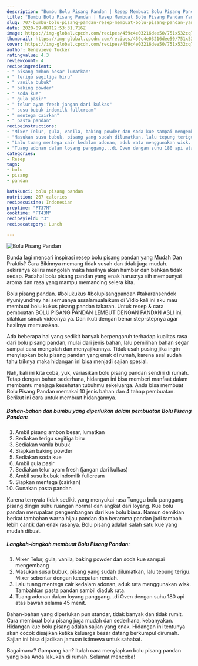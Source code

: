 ```yaml
---
description: "Bumbu Bolu Pisang Pandan | Resep Membuat Bolu Pisang Pandan Yang Enak Dan Mudah"
title: "Bumbu Bolu Pisang Pandan | Resep Membuat Bolu Pisang Pandan Yang Enak Dan Mudah"
slug: 707-bumbu-bolu-pisang-pandan-resep-membuat-bolu-pisang-pandan-yang-enak-dan-mudah
date: 2020-09-08T12:53:31.716Z
image: https://img-global.cpcdn.com/recipes/459c4e03216dee50/751x532cq70/bolu-pisang-pandan-foto-resep-utama.jpg
thumbnail: https://img-global.cpcdn.com/recipes/459c4e03216dee50/751x532cq70/bolu-pisang-pandan-foto-resep-utama.jpg
cover: https://img-global.cpcdn.com/recipes/459c4e03216dee50/751x532cq70/bolu-pisang-pandan-foto-resep-utama.jpg
author: Genevieve Tucker
ratingvalue: 4.3
reviewcount: 4
recipeingredient:
- " pisang ambon besar lumatkan"
- " terigu segitiga biru"
- " vanila bubuk"
- " baking powder"
- " soda kue"
- " gula pasir"
- " telur ayam fresh jangan dari kulkas"
- " susu bubuk indomilk fullcream"
- " mentega cairkan"
- " pasta pandan"
recipeinstructions:
- "Mixer Telur, gula, vanila, baking powder dan soda kue sampai mengembang"
- "Masukan susu bubuk, pisang yang sudah dilumatkan, lalu tepung terigu. Mixer sebentar dengan kecepatan rendah."
- "Lalu tuang mentega cair kedalam adonan, aduk rata menggunakan wisk. Tambahkan pasta pandan sambil diaduk rata."
- "Tuang adonan dalam loyang panggang...di Oven dengan suhu 180 api atas bawah selama 45 menit."
categories:
- Resep
tags:
- bolu
- pisang
- pandan

katakunci: bolu pisang pandan 
nutrition: 267 calories
recipecuisine: Indonesian
preptime: "PT37M"
cooktime: "PT43M"
recipeyield: "3"
recipecategory: Lunch

---
```



![Bolu Pisang Pandan](https://img-global.cpcdn.com/recipes/459c4e03216dee50/751x532cq70/bolu-pisang-pandan-foto-resep-utama.jpg)

Bunda lagi mencari inspirasi resep bolu pisang pandan yang Mudah Dan Praktis? Cara Bikinnya memang tidak susah dan tidak juga mudah. sekiranya keliru mengolah maka hasilnya akan hambar dan bahkan tidak sedap. Padahal bolu pisang pandan yang enak harusnya sih mempunyai aroma dan rasa yang mampu memancing selera kita.

Bolu pisang pandan. #bolukukus #bolupisangpandan #takaransendok #yuniyundhey hai semuanya assalamualaikum di Vidio kali ini aku mau membuat bolu kukus pisang pandan takaran. Untuk resep &amp; cara pembuatan BOLU PISANG PANDAN LEMBUT DENGAN PANDAN ASLI ini, silahkan simak videonya ya. Dan ikuti dengan benar step-stepnya agar hasilnya memuaskan.

Ada beberapa hal yang sedikit banyak berpengaruh terhadap kualitas rasa dari bolu pisang pandan, mulai dari jenis bahan, lalu pemilihan bahan segar sampai cara mengolah dan menyajikannya. Tidak usah pusing jika ingin menyiapkan bolu pisang pandan yang enak di rumah, karena asal sudah tahu triknya maka hidangan ini bisa menjadi sajian spesial.


Nah, kali ini kita coba, yuk, variasikan bolu pisang pandan sendiri di rumah. Tetap dengan bahan sederhana, hidangan ini bisa memberi manfaat dalam membantu menjaga kesehatan tubuhmu sekeluarga. Anda bisa membuat Bolu Pisang Pandan memakai 10 jenis bahan dan 4 tahap pembuatan. Berikut ini cara untuk membuat hidangannya.

<!--inarticleads1-->

##### Bahan-bahan dan bumbu yang diperlukan dalam pembuatan Bolu Pisang Pandan:

1. Ambil  pisang ambon besar, lumatkan
1. Sediakan  terigu segitiga biru
1. Sediakan  vanila bubuk
1. Siapkan  baking powder
1. Sediakan  soda kue
1. Ambil  gula pasir
1. Sediakan  telur ayam fresh (jangan dari kulkas)
1. Ambil  susu bubuk indomilk fullcream
1. Siapkan  mentega (cairkan)
1. Gunakan  pasta pandan


Karena ternyata tidak sedikit yang menyukai rasa Tunggu bolu panggang pisang dingin suhu ruangan normal dan angkat dari loyang. Kue bolu pandan merupakan pengembangan dari kue bolu biasa. Namun demikian berkat tambahan warna hijau pandan dan beraroma pandan jadi tambah lebih cantik dan enak rasanya. Bolu pisang adalah salah satu kue yang mudah dibuat. 

<!--inarticleads2-->

##### Langkah-langkah membuat Bolu Pisang Pandan:

1. Mixer Telur, gula, vanila, baking powder dan soda kue sampai mengembang
1. Masukan susu bubuk, pisang yang sudah dilumatkan, lalu tepung terigu. Mixer sebentar dengan kecepatan rendah.
1. Lalu tuang mentega cair kedalam adonan, aduk rata menggunakan wisk. Tambahkan pasta pandan sambil diaduk rata.
1. Tuang adonan dalam loyang panggang...di Oven dengan suhu 180 api atas bawah selama 45 menit.


Bahan-bahan yang diperlukan pun standar, tidak banyak dan tidak rumit. Cara membuat bolu pisang juga mudah dan sederhana, kebanyakan. Hidangan kue bolu pisang adalah sajian yang enak. Hidangan ini tentunya akan cocok disajikan ketika keluarga besar datang berkumpul dirumah. Sajian ini bisa dijadikan jamuan istimewa untuk sahabat. 

Bagaimana? Gampang kan? Itulah cara menyiapkan bolu pisang pandan yang bisa Anda lakukan di rumah. Selamat mencoba!

